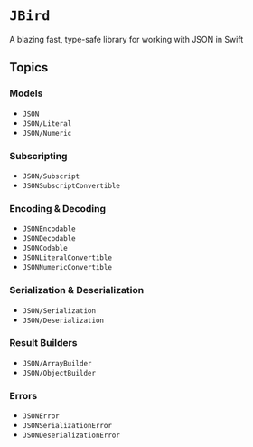 # ``JBird``

A blazing fast, type-safe library for working with JSON in Swift

## Topics

### Models

- ``JSON``
- ``JSON/Literal``
- ``JSON/Numeric``

### Subscripting

- ``JSON/Subscript``
- ``JSONSubscriptConvertible``

### Encoding & Decoding

- ``JSONEncodable``
- ``JSONDecodable``
- ``JSONCodable``
- ``JSONLiteralConvertible``
- ``JSONNumericConvertible``

### Serialization & Deserialization

- ``JSON/Serialization``
- ``JSON/Deserialization``

### Result Builders

- ``JSON/ArrayBuilder``
- ``JSON/ObjectBuilder``

### Errors

- ``JSONError``
- ``JSONSerializationError``
- ``JSONDeserializationError``
